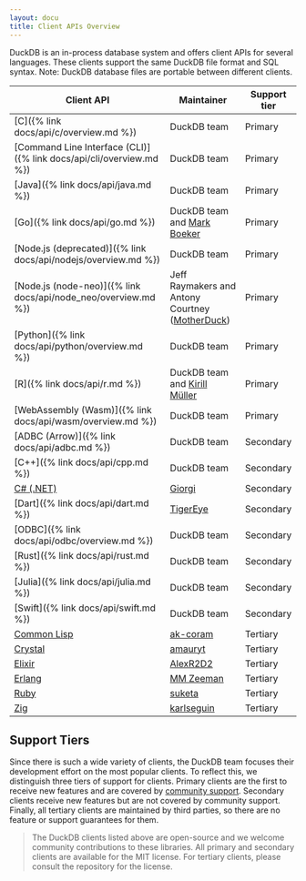 ```yaml
---
layout: docu
title: Client APIs Overview
---
```


DuckDB is an in-process database system and offers client APIs for several languages. These clients support the same DuckDB file format and SQL syntax. Note: DuckDB database files are portable between different clients.

| Client API | Maintainer | Support tier |
|------------|------------|--------------|
| [C]({% link docs/api/c/overview.md %})                              | DuckDB team                                                                | Primary       |
| [Command Line Interface (CLI)]({% link docs/api/cli/overview.md %}) | DuckDB team                                                                | Primary       |
| [Java]({% link docs/api/java.md %})                                 | DuckDB team                                                                | Primary       |
| [Go]({% link docs/api/go.md %})                                     | DuckDB team and [Mark Boeker](https://github.com/marcboeker)               | Primary       |
| [Node.js (deprecated)]({% link docs/api/nodejs/overview.md %})      | DuckDB team                                                                | Primary       |
| [Node.js (node-neo)]({% link docs/api/node_neo/overview.md %})      | Jeff Raymakers and Antony Courtney ([MotherDuck](https://motherduck.com/)) | Primary       |
| [Python]({% link docs/api/python/overview.md %})                    | DuckDB team                                                                | Primary       |
| [R]({% link docs/api/r.md %})                                       | DuckDB team and [Kirill Müller](https://github.com/krlmlr)                 | Primary       |
| [WebAssembly (Wasm)]({% link docs/api/wasm/overview.md %})          | DuckDB team                                                                | Primary       |
| [ADBC (Arrow)]({% link docs/api/adbc.md %})                         | DuckDB team                                                                | Secondary     |
| [C++]({% link docs/api/cpp.md %})                                   | DuckDB team                                                                | Secondary     |
| [C# (.NET)](https://duckdb.net/)                                    | [Giorgi](https://github.com/Giorgi)                                        | Secondary     |
| [Dart]({% link docs/api/dart.md %})                                 | [TigerEye](https://www.tigereye.com/)                                      | Secondary     |
| [ODBC]({% link docs/api/odbc/overview.md %})                        | DuckDB team                                                                | Secondary     |
| [Rust]({% link docs/api/rust.md %})                                 | DuckDB team                                                                | Secondary     |
| [Julia]({% link docs/api/julia.md %})                               | DuckDB team                                                                | Secondary     |
| [Swift]({% link docs/api/swift.md %})                               | DuckDB team                                                                | Secondary     |
| [Common Lisp](https://github.com/ak-coram/cl-duckdb)                | [ak-coram](https://github.com/ak-coram)                                    | Tertiary      |
| [Crystal](https://github.com/amauryt/crystal-duckdb)                | [amauryt](https://github.com/amauryt)                                      | Tertiary      |
| [Elixir](https://github.com/AlexR2D2/duckdbex)                      | [AlexR2D2](https://github.com/AlexR2D2/duckdbex)                           | Tertiary      |
| [Erlang](https://github.com/mmzeeman/educkdb)                       | [MM Zeeman](https://github.com/mmzeeman)                                   | Tertiary      |
| [Ruby](https://github.com/suketa/ruby-duckdb)                       | [suketa](https://github.com/suketa)                                        | Tertiary      |
| [Zig](https://github.com/karlseguin/zuckdb.zig)                     | [karlseguin](https://github.com/karlseguin)                                | Tertiary      |

## Support Tiers

Since there is such a wide variety of clients, the DuckDB team focuses their development effort on the most popular clients.
To reflect this, we distinguish three tiers of support for clients.
Primary clients are the first to receive new features and are covered by [community support](https://duckdblabs.com/news/2023/10/02/support-policy).
Secondary clients receive new features but are not covered by community support.
Finally, all tertiary clients are maintained by third parties, so there are no feature or support guarantees for them.

> The DuckDB clients listed above are open-source and we welcome community contributions to these libraries.
> All primary and secondary clients are available for the MIT license.
> For tertiary clients, please consult the repository for the license.
